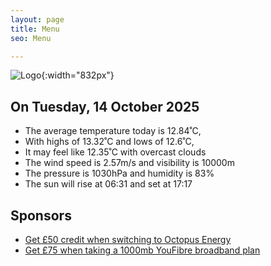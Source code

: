 ```yaml
---
layout: page
title: Menu
seo: Menu

---
```


![Logo](/images/logo.jpg){:width="832px"}

<!-- weather_marker starts -->
## On Tuesday, 14 October 2025

- The average temperature today is 12.84˚C,
- With highs of 13.32˚C and lows of 12.6˚C,
- It may feel like 12.35˚C with overcast clouds
- The wind speed is 2.57m/s and visibility is 10000m
- The pressure is 1030hPa and humidity is 83%
- The sun will rise at 06:31 and set at 17:17

<!-- weather_marker ends -->

## Sponsors

- [Get £50 credit when switching to Octopus Energy](https://bit.ly/3oD1nnS)
- [Get £75 when taking a 1000mb YouFibre broadband plan](https://aklam.io/91zWhU?)
